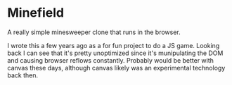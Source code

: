 Minefield
=========

A really simple minesweeper clone that runs in the browser.

I wrote this a few years ago as a for fun project to do a JS game. Looking back I can see that it's pretty unoptimized since it's munipulating the DOM and causing browser reflows constantly. Probably would be better with canvas these days, although canvas likely was an experimental technology back then.
